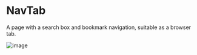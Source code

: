 # NavTab

A page with a search box and bookmark navigation, suitable as a browser tab.

![image](https://github.com/user-attachments/assets/8d8c8041-a925-4c21-a14c-8d6756abbfe0)
